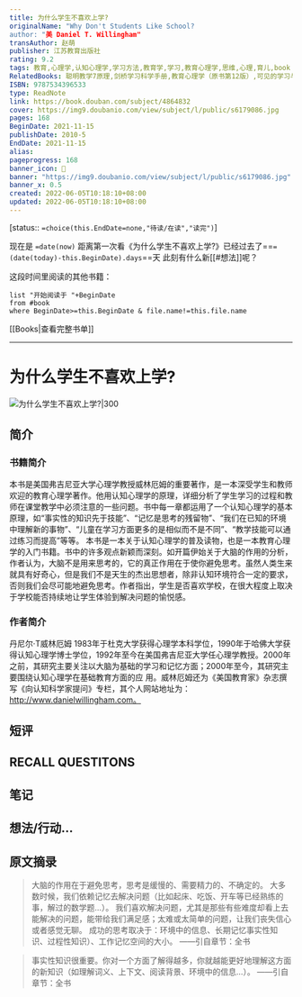 ```yaml
---
title: 为什么学生不喜欢上学?
originalName: "Why Don't Students Like School?
author: "美 Daniel T. Willingham"
transAuthor: 赵萌
publisher: 江苏教育出版社
rating: 9.2
tags: 教育,心理学,认知心理学,学习方法,教育学,学习,教育心理学,思维,心理,育儿,book
RelatedBooks: 聪明教学7原理,剑桥学习科学手册,教育心理学（原书第12版）,可见的学习与学习科学,人是如何学习的（扩展版）,奖励的惩罚,成功，动机与目标,态度改变与社会影响,改变,认知心理学及其启示
ISBN: 9787534396533
type: ReadNote
link: https://book.douban.com/subject/4864832
cover: https://img9.doubanio.com/view/subject/l/public/s6179086.jpg
pages: 168
BeginDate: 2021-11-15
publishDate: 2010-5
EndDate: 2021-11-15
alias:
pageprogress: 168
banner_icon: 📖
banner: "https://img9.doubanio.com/view/subject/l/public/s6179086.jpg"
banner_x: 0.5
created: 2022-06-05T10:18:10+08:00
updated: 2022-06-05T10:18:10+08:00
---
```

[status:: `=choice(this.EndDate=none,"待读/在读","读完")`]

现在是 `=date(now)`
距离第一次看《为什么学生不喜欢上学?》已经过去了==`=(date(today)-this.BeginDate).days`==天
此刻有什么新[[#想法]]呢？


这段时间里阅读的其他书籍：

```dataview
list "开始阅读于 "+BeginDate
from #book 
where BeginDate>=this.BeginDate & file.name!=this.file.name
```

[[Books|查看完整书单]]

---
# 为什么学生不喜欢上学?

![为什么学生不喜欢上学?|300](https://img9.doubanio.com/view/subject/l/public/s6179086.jpg)

## 简介
### 书籍简介

本书是美国弗吉尼亚大学心理学教授威林厄姆的重要著作，是一本深受学生和教师欢迎的教育心理学著作。他用认知心理学的原理，详细分析了学生学习的过程和教师在课堂教学中必须注意的一些问题。书中每一章都运用了一个认知心理学的基本原理，如“事实性的知识先于技能”、“记忆是思考的残留物”、“我们在已知的环境中理解新的事物”、“儿童在学习方面更多的是相似而不是不同”、“教学技能可以通过练习而提高”等等。
本书是一本关于认知心理学的普及读物，也是一本教育心理学的入门书籍。书中的许多观点新颖而深刻。如开篇伊始关于大脑的作用的分析，作者认为，大脑不是用来思考的，它的真正作用在于使你避免思考。虽然人类生来就具有好奇心，但是我们不是天生的杰出思想者，除非认知环境符合一定的要求，否则我们会尽可能地避免思考。作者指出，学生是否喜欢学校，在很大程度上取决于学校能否持续地让学生体验到解决问题的愉悦感。


### 作者简介

丹尼尔·T威林厄姆
1983年于杜克大学获得心理学本科学位，1990年于哈佛大学获得认知心理学博士学位，1992年至今在美国弗吉尼亚大学任心理学教授。2000年之前，其研究主要关注以大脑为基础的学习和记忆方面；2000年至今，其研究主要围绕认知心理学在基础教育方面的应 用。威林厄姆还为《美国教育家》杂志撰写《向认知科学家提问》专栏，其个人网站地址为：http://www.danielwillingham.com。


## 短评

## RECALL QUESTITONS

## 笔记

## 想法/行动...

## 原文摘录
> 大脑的作用在于避免思考，思考是缓慢的、需要精力的、不确定的。
大多数时候，我们依赖记忆去解决问题（比如起床、吃饭、开车等已经熟练的事，解过的数学题...）。
我们喜欢解决问题，尤其是那些有些难度却看上去能解决的问题，能带给我们满足感；太难或太简单的问题，让我们丧失信心或者感觉无聊。
成功的思考取决于：环境中的信息、长期记忆事实性知识、过程性知识）、工作记忆空间的大小。
——引自章节：全书

> 事实性知识很重要。你对一个方面了解得越多，你就越能更好地理解这方面的新知识（如理解词义、上下文、阅读背景、环境中的信息...）。
——引自章节：全书

## 

